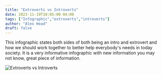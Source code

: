 ```yaml
---
title: "Extroverts vs Introverts"
date: 2023-11-19T10:05:00-04:00
tags: ["Infographic","extroverts","introverts"]
author: "Alex Head"
draft: false
---
```


This infographic states both sides of both being an intro and extrovert and how we should work together to better help everybody's needs in today society. It is a very informative infographic with new information you may not know, great piece of information. 

![Extroverts vs Introverts](/alexh.png)
